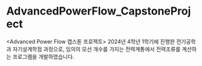 # AdvancedPowerFlow_CapstoneProject
<Advanced Power Flow 캡스톤 프로젝트> 2024년 4학년 1학기에 진행한 전기공학과 자기설계학점 과정으로, 임의의 모선 개수를 가지는 전력계통에서 전력조류를 계산하는 프로그램을 개발하였습니다.

